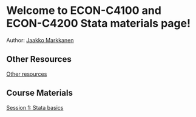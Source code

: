 # Welcome to ECON-C4100 and ECON-C4200 Stata materials page!

Author: [Jaakko Markkanen](mailto:jaakko.m.markkanen@aalto.fi)

## Other Resources

[Other resources](https://jaakkogo.github.io/stata_materials/Other_resources.html)

## Course Materials

[Session 1: Stata basics](https://jaakkogo.github.io/stata_materials/stata_basics.html)
